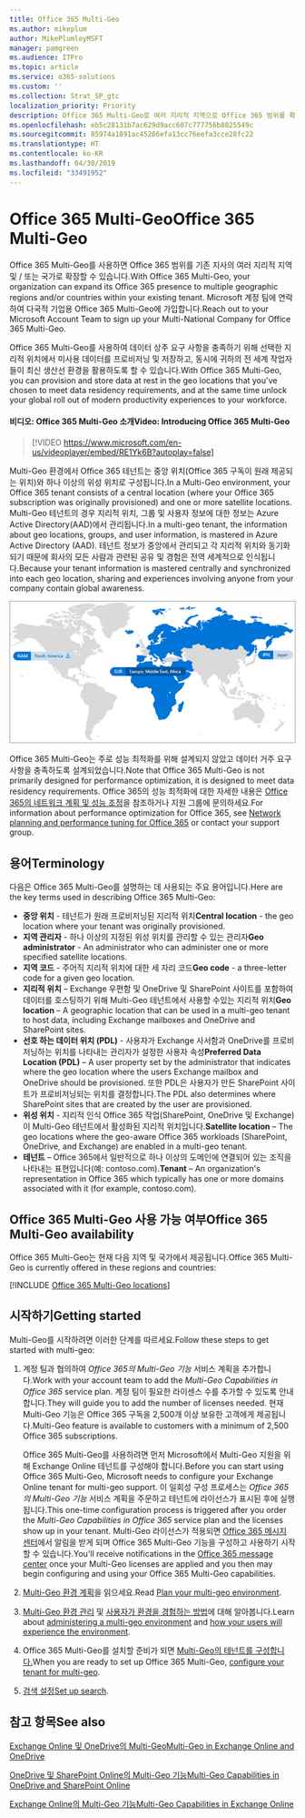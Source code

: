 ```yaml
---
title: Office 365 Multi-Geo
ms.author: mikeplum
author: MikePlumleyMSFT
manager: pamgreen
ms.audience: ITPro
ms.topic: article
ms.service: o365-solutions
ms.custom: ''
ms.collection: Strat_SP_gtc
localization_priority: Priority
description: Office 365 Multi-Geo로 여러 지리적 지역으로 Office 365 범위를 확장합니다.
ms.openlocfilehash: eb5c28131b7ac629d9acc607c777756b8825549c
ms.sourcegitcommit: 85974a1891ac45286efa13cc76eefa3cce28fc22
ms.translationtype: HT
ms.contentlocale: ko-KR
ms.lasthandoff: 04/30/2019
ms.locfileid: "33491952"
---
```

# <a name="office-365-multi-geo"></a><span data-ttu-id="49880-103">Office 365 Multi-Geo</span><span class="sxs-lookup"><span data-stu-id="49880-103">Office 365 Multi-Geo</span></span>

<span data-ttu-id="49880-104">Office 365 Multi-Geo를 사용하면 Office 365 범위를 기존 지사의 여러 지리적 지역 및 / 또는 국가로 확장할 수 있습니다.</span><span class="sxs-lookup"><span data-stu-id="49880-104">With Office 365 Multi-Geo, your organization can expand its Office 365 presence to multiple geographic regions and/or countries within your existing tenant.</span></span> <span data-ttu-id="49880-105">Microsoft 계정 팀에 연락하여 다국적 기업용 Office 365 Multi-Geo에 가입합니다.</span><span class="sxs-lookup"><span data-stu-id="49880-105">Reach out to your Microsoft Account Team to sign up your Multi-National Company for Office 365 Multi-Geo.</span></span>
  
<span data-ttu-id="49880-106">Office 365 Multi-Geo를 사용하여 데이터 상주 요구 사항을 충족하기 위해 선택한 지리적 위치에서 미사용 데이터를 프로비저닝 및 저장하고, 동시에 귀하의 전 세계 작업자들이 최신 생산선 환경을 활용하도록 할 수 있습니다.</span><span class="sxs-lookup"><span data-stu-id="49880-106">With Office 365 Multi-Geo, you can provision and store data at rest in the geo locations that you've chosen to meet data residency requirements, and at the same time unlock your global roll out of modern productivity experiences to your workforce.</span></span>

#### <a name="video-introducing-office-365-multi-geo"></a><span data-ttu-id="49880-107">비디오: Office 365 Multi-Geo 소개</span><span class="sxs-lookup"><span data-stu-id="49880-107">Video: Introducing Office 365 Multi-Geo</span></span>

> [!VIDEO https://www.microsoft.com/en-us/videoplayer/embed/RE1Yk6B?autoplay=false]

<span data-ttu-id="49880-108">Multi-Geo 환경에서 Office 365 테넌트는 중앙 위치(Office 365 구독이 원래 제공되는 위치)와 하나 이상의 위성 위치로 구성됩니다.</span><span class="sxs-lookup"><span data-stu-id="49880-108">In a Multi-Geo environment, your Office 365 tenant consists of a central location (where your Office 365 subscription was originally provisioned) and one or more satellite locations.</span></span> <span data-ttu-id="49880-109">Multi-Geo 테넌트의 경우 지리적 위치, 그룹 및 사용자 정보에 대한 정보는 Azure Active Directory(AAD)에서 관리됩니다.</span><span class="sxs-lookup"><span data-stu-id="49880-109">In a multi-geo tenant, the information about geo locations, groups, and user information, is mastered in Azure Active Directory (AAD).</span></span> <span data-ttu-id="49880-110">테넌트 정보가 중앙에서 관리되고 각 지리적 위치와 동기화되기 때문에 회사의 모든 사람과 관련된 공유 및 경험은 전역 세계적으로 인식됩니다.</span><span class="sxs-lookup"><span data-stu-id="49880-110">Because your tenant information is mastered centrally and synchronized into each geo location, sharing and experiences involving anyone from your company contain global awareness.</span></span>

![SharePoint 관리 센터의 Multi-Geo 지도 스크린샷](media/multi-geo-world-map.png)

<span data-ttu-id="49880-112">Office 365 Multi-Geo는 주로 성능 최적화를 위해 설계되지 않았고 데이터 거주 요구 사항을 충족하도록 설계되었습니다.</span><span class="sxs-lookup"><span data-stu-id="49880-112">Note that Office 365 Multi-Geo is not primarily designed for performance optimization, it is designed to meet data residency requirements.</span></span> <span data-ttu-id="49880-113">Office 365의 성능 최적화에 대한 자세한 내용은 [Office 365의 네트워크 계획 및 성능 조정](https://support.office.com/article/e5f1228c-da3c-4654-bf16-d163daee8848)을 참조하거나 지원 그룹에 문의하세요.</span><span class="sxs-lookup"><span data-stu-id="49880-113">For information about performance optimization for Office 365, see [Network planning and performance tuning for Office 365](https://support.office.com/article/e5f1228c-da3c-4654-bf16-d163daee8848) or contact your support group.</span></span>

## <a name="terminology"></a><span data-ttu-id="49880-114">용어</span><span class="sxs-lookup"><span data-stu-id="49880-114">Terminology</span></span>

<span data-ttu-id="49880-115">다음은 Office 365 Multi-Geo를 설명하는 데 사용되는 주요 용어입니다.</span><span class="sxs-lookup"><span data-stu-id="49880-115">Here are the key terms used in describing Office 365 Multi-Geo:</span></span>

- <span data-ttu-id="49880-116">**중앙 위치** - 테넌트가 원래 프로비저닝된 지리적 위치</span><span class="sxs-lookup"><span data-stu-id="49880-116">**Central location** - the geo location where your tenant was originally provisioned.</span></span>
- <span data-ttu-id="49880-117">**지역 관리자** - 하나 이상의 지정된 위성 위치를 관리할 수 있는 관리자</span><span class="sxs-lookup"><span data-stu-id="49880-117">**Geo administrator** - An administrator who can administer one or more specified satellite locations.</span></span>
- <span data-ttu-id="49880-118">**지역 코드** - 주어직 지리적 위치에 대한 세 자리 코드</span><span class="sxs-lookup"><span data-stu-id="49880-118">**Geo code** - a three-letter code for a given geo location.</span></span>
- <span data-ttu-id="49880-119">**지리적 위치** – Exchange 우편함 및 OneDrive 및 SharePoint 사이트를 포함하여 데이터를 호스팅하기 위해 Multi-Geo 테넌트에서 사용할 수있는 지리적 위치</span><span class="sxs-lookup"><span data-stu-id="49880-119">**Geo location** – A geographic location that can be used in a multi-geo tenant to host data, including Exchange mailboxes and OneDrive and SharePoint sites.</span></span>
- <span data-ttu-id="49880-120">**선호 하는 데이터 위치 (PDL)** - 사용자가 Exchange 사서함과 OneDrive를 프로비저닝하는 위치를 나타내는 관리자가 설정한 사용자 속성</span><span class="sxs-lookup"><span data-stu-id="49880-120">**Preferred Data Location (PDL)** – A user property set by the administrator that indicates where the geo location where the users Exchange mailbox and OneDrive should be provisioned.</span></span> <span data-ttu-id="49880-121">또한 PDL은 사용자가 만든 SharePoint 사이트가 프로비저닝되는 위치를 결정합니다.</span><span class="sxs-lookup"><span data-stu-id="49880-121">The PDL also determines where SharePoint sites that are created by the user are provisioned.</span></span>
- <span data-ttu-id="49880-122">**위성 위치** - 지리적 인식 Office 365 작업(SharePoint, OneDrive 및 Exchange)이 Multi-Geo 테넌트에서 활성화된 지리적 위치입니다.</span><span class="sxs-lookup"><span data-stu-id="49880-122">**Satellite location** – The geo locations where the geo-aware Office 365 workloads (SharePoint, OneDrive, and Exchange) are enabled in a multi-geo tenant.</span></span>
- <span data-ttu-id="49880-123">**테넌트** – Office 365에서 일반적으로 하나 이상의 도메인에 연결되어 있는 조직을 나타내는 표현입니다(예: contoso.com).</span><span class="sxs-lookup"><span data-stu-id="49880-123">**Tenant** – An organization's representation in Office 365 which typically has one or more domains associated with it (for example, contoso.com).</span></span>

## <a name="office-365-multi-geo-availability"></a><span data-ttu-id="49880-124">Office 365 Multi-Geo 사용 가능 여부</span><span class="sxs-lookup"><span data-stu-id="49880-124">Office 365 Multi-Geo availability</span></span>

<span data-ttu-id="49880-125">Office 365 Multi-Geo는 현재 다음 지역 및 국가에서 제공됩니다.</span><span class="sxs-lookup"><span data-stu-id="49880-125">Office 365 Multi-Geo is currently offered in these regions and countries:</span></span>

[!INCLUDE [Office 365 Multi-Geo locations](includes/office-365-multi-geo-locations.md)]

## <a name="getting-started"></a><span data-ttu-id="49880-126">시작하기</span><span class="sxs-lookup"><span data-stu-id="49880-126">Getting started</span></span>

<span data-ttu-id="49880-127">Multi-Geo를 시작하려면 이러한 단계를 따르세요.</span><span class="sxs-lookup"><span data-stu-id="49880-127">Follow these steps to get started with multi-geo:</span></span>

1. <span data-ttu-id="49880-128">계정 팀과 협의하여 _Office 365의 Multi-Geo 기능_ 서비스 계획을 추가합니다.</span><span class="sxs-lookup"><span data-stu-id="49880-128">Work with your account team to add the _Multi-Geo Capabilities in Office 365_ service plan.</span></span> <span data-ttu-id="49880-129">계정 팀이 필요한 라이센스 수를 추가할 수 있도록 안내합니다.</span><span class="sxs-lookup"><span data-stu-id="49880-129">They will guide you to add the number of licenses needed.</span></span> <span data-ttu-id="49880-130">현재 Multi-Geo 기능은 Office 365 구독을 2,500개 이상 보유한 고객에게 제공됩니다.</span><span class="sxs-lookup"><span data-stu-id="49880-130">Multi-Geo feature is available to customers with a minimum of 2,500 Office 365 subscriptions.</span></span>

   <span data-ttu-id="49880-131">Office 365 Multi-Geo를 사용하려면 먼저 Microsoft에서 Multi-Geo 지원을 위해 Exchange Online 테넌트를 구성해야 합니다.</span><span class="sxs-lookup"><span data-stu-id="49880-131">Before you can start using Office 365 Multi-Geo, Microsoft needs to configure your Exchange Online tenant for multi-geo support.</span></span> <span data-ttu-id="49880-132">이 일회성 구성 프로세스는 *Office 365의 Multi-Geo 기능* 서비스 계획을 주문하고 테넌트에 라이선스가 표시된 후에 실행됩니다.</span><span class="sxs-lookup"><span data-stu-id="49880-132">This one-time configuration process is triggered after you order the *Multi-Geo Capabilities in Office 365* service plan and the licenses show up in your tenant.</span></span> <span data-ttu-id="49880-133">Multi-Geo 라이선스가 적용되면 [Office 365 메시지 센터](https://support.office.com/article/38FB3333-BFCC-4340-A37B-DEDA509C2093)에서 알림을 받게 되며 Office 365 Multi-Geo 기능을 구성하고 사용하기 시작할 수 있습니다.</span><span class="sxs-lookup"><span data-stu-id="49880-133">You'll receive notifications in the [Office 365 message center](https://support.office.com/article/38FB3333-BFCC-4340-A37B-DEDA509C2093) once your Multi-Geo licenses are applied and you then may begin configuring and using your Office 365 Multi-Geo capabilities.</span></span>

2. <span data-ttu-id="49880-134">[Multi-Geo 환경 계획](plan-for-multi-geo.md)을 읽으세요.</span><span class="sxs-lookup"><span data-stu-id="49880-134">Read [Plan your multi-geo environment](plan-for-multi-geo.md).</span></span>

3. <span data-ttu-id="49880-135">[Multi-Geo 환경 관리](administering-a-multi-geo-environment.md) 및 [사용자가 환경을 경험하는 방법](multi-geo-user-experience.md)에 대해 알아봅니다.</span><span class="sxs-lookup"><span data-stu-id="49880-135">Learn about [administering a multi-geo environment](administering-a-multi-geo-environment.md) and [how your users will experience the environment](multi-geo-user-experience.md).</span></span>

4. <span data-ttu-id="49880-136">Office 365 Multi-Geo를 설치할 준비가 되면 [Multi-Geo의 테넌트를 구성합니다.](multi-geo-tenant-configuration.md)</span><span class="sxs-lookup"><span data-stu-id="49880-136">When you are ready to set up Office 365 Multi-Geo, [configure your tenant for multi-geo](multi-geo-tenant-configuration.md).</span></span>

5. <span data-ttu-id="49880-137">[검색 설정](configure-search-for-multi-geo.md)</span><span class="sxs-lookup"><span data-stu-id="49880-137">[Set up search](configure-search-for-multi-geo.md).</span></span>

## <a name="see-also"></a><span data-ttu-id="49880-138">참고 항목</span><span class="sxs-lookup"><span data-stu-id="49880-138">See also</span></span>

[<span data-ttu-id="49880-139">Exchange Online 및 OneDrive의 Multi-Geo</span><span class="sxs-lookup"><span data-stu-id="49880-139">Multi-Geo in Exchange Online and OneDrive</span></span>](https://Aka.ms/GoMultiGeo)

[<span data-ttu-id="49880-140">OneDrive 및 SharePoint Online의 Multi-Geo 기능</span><span class="sxs-lookup"><span data-stu-id="49880-140">Multi-Geo Capabilities in OneDrive and SharePoint Online</span></span>](https://docs.microsoft.com/office365/enterprise/multi-geo-capabilities-in-onedrive-and-sharepoint-online-in-office-365)

[<span data-ttu-id="49880-141">Exchange Online의 Multi-Geo 기능</span><span class="sxs-lookup"><span data-stu-id="49880-141">Multi-Geo Capabilities in Exchange Online</span></span>](https://docs.microsoft.com/office365/enterprise/multi-geo-capabilities-in-exchange-online)
